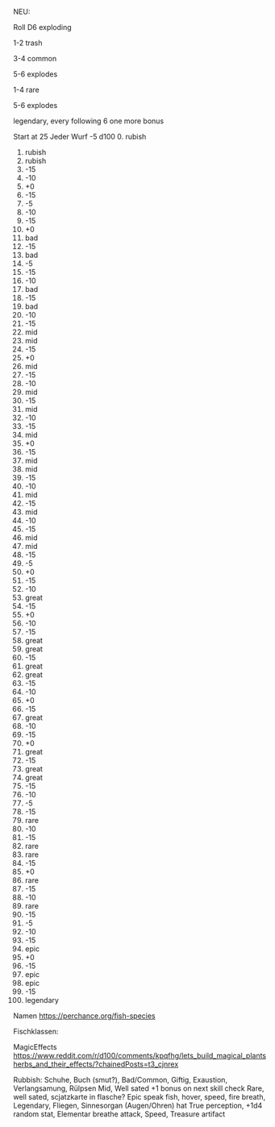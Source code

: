 
NEU:

Roll D6 exploding

1-2 trash

3-4 common

5-6 explodes

1-4 rare

5-6 explodes

legendary, every following 6 one more bonus




Start at 25
Jeder Wurf -5
d100
0. rubish
1. rubish
2. rubish
3. -15
4. -10
5. +0
6. -15
7. -5
8. -10
9. -15
10. +0
11. bad
12. -15
13. bad
14. -5
15. -15
16. -10
17. bad
18. -15
19. bad
20. -10
21. -15
22. mid
23. mid
24. -15
25. +0
26. mid
27. -15
28. -10
29. mid
30. -15
31. mid
32. -10
33. -15
34. mid
35. +0
36. -15
37. mid
38. mid
39. -15
40. -10
41.  mid
42. -15
43. mid
44. -10
45. -15
46. mid
47. mid
48. -15
49. -5
50. +0
51. -15
52. -10
53. great
54. -15
55. +0
56. -10
57. -15
58. great
59. great
60. -15
61. great
62. great
63. -15
64. -10
65. +0
66. -15
67. great
68. -10
69. -15
70. +0
71. great
72. -15
73. great
74. great
75. -15
76. -10
77. -5
78. -15
79. rare
80. -10
81. -15
82. rare
83. rare
84. -15
85. +0
86. rare
87. -15
88. -10
89. rare
90. -15
91. -5
92. -10
93. -15
94. epic
95. +0
96. -15
97. epic
98. epic
99. -15
100. legendary

Namen
https://perchance.org/fish-species

Fischklassen:

MagicEffects
https://www.reddit.com/r/d100/comments/kpqfhg/lets_build_magical_plantsherbs_and_their_effects/?chainedPosts=t3_cjnrex

Rubbish: Schuhe, Buch (smut?),
Bad/Common, Giftig, Exaustion, Verlangsamung, Rülpsen
Mid, Well sated +1 bonus on next skill check
Rare, well sated, scjatzkarte in flasche?
Epic speak fish, hover, speed, fire breath,
Legendary, Fliegen, Sinnesorgan (Augen/Ohren) hat True perception, +1d4 random stat, Elementar breathe attack, Speed, Treasure artifact







